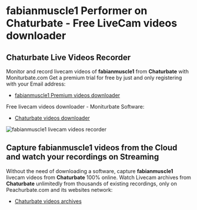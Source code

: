 # fabianmuscle1 Performer on Chaturbate - Free LiveCam videos downloader

## Chaturbate Live Videos Recorder

Monitor and record livecam videos of **fabianmuscle1** from **Chaturbate** with Moniturbate.com
Get a premium trial for free by just and only registering with your Email address:
* [fabianmuscle1 Premium videos downloader](https://moniturbate.com/request-demo-licence-key.html)

Free livecam videos downloader - Moniturbate Software:
* [Chaturbate videos downloader](https://moniturbate.com/moniturbate-download-software.html)

![fabianmuscle1 livecam videos recorder](https://peachurnet.com/templates/moniturbate-software.png)


## Capture fabianmuscle1 videos from the Cloud and watch your recordings on Streaming

Without the need of downloading a software, capture **fabianmuscle1** livecam videos from **Chaturbate** 100% online.
Watch Livecam archives from **Chaturbate** unlimitedly from thousands of existing recordings, only on Peachurbate.com and its websites network:
* [Chaturbate videos archives](https://peachurnet.com/)